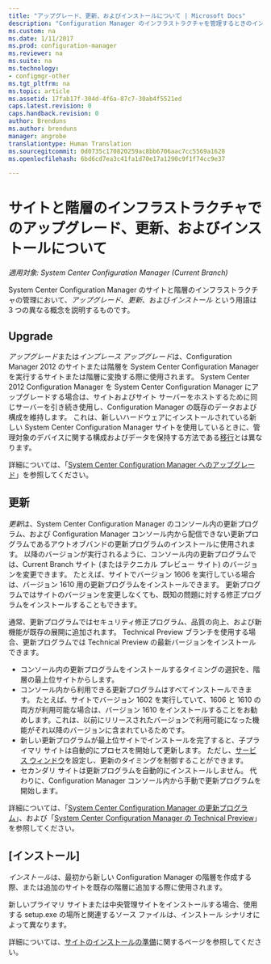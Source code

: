 ```yaml
---
title: "アップグレード、更新、およびインストールについて | Microsoft Docs"
description: "Configuration Manager のインフラストラクチャを管理するときのインストール、更新、およびアップグレードという用語の相違点について説明します。"
ms.custom: na
ms.date: 1/11/2017
ms.prod: configuration-manager
ms.reviewer: na
ms.suite: na
ms.technology:
- configmgr-other
ms.tgt_pltfrm: na
ms.topic: article
ms.assetid: 17fab17f-304d-4f6a-87c7-30ab4f5521ed
caps.latest.revision: 0
caps.handback.revision: 0
author: Brenduns
ms.author: brenduns
manager: angrobe
translationtype: Human Translation
ms.sourcegitcommit: 0d0735c170820259ac8bb6706aac7cc5569a1628
ms.openlocfilehash: 6bd6cd7ea3c41fa1d70e17a1290c9f1f74cc9e37

---
```


# <a name="about-upgrade-update-and-install-for-site-and-hierarchy-infrastructure"></a>サイトと階層のインフラストラクチャでのアップグレード、更新、およびインストールについて

*適用対象: System Center Configuration Manager (Current Branch)*


System Center Configuration Manager のサイトと階層のインフラストラクチャの管理において、*アップグレード*、*更新*、および*インストール* という用語は 3 つの異なる概念を説明するものです。

## <a name="upgrade"></a>Upgrade
*アップグレード*または*インプレース アップグレード*は、Configuration Manager 2012 のサイトまたは階層を System Center Configuration Manager を実行するサイトまたは階層に変換する際に使用されます。
System Center 2012 Configuration Manager を System Center Configuration Manager にアップグレードする場合は、サイトおよびサイト サーバーをホストするために同じサーバーを引き続き使用し、Configuration Manager の既存のデータおよび構成を維持します。  これは、新しいハードウェアにインストールされている新しい System Center Configuration Manager サイトを使用しているときに、管理対象のデバイスに関する構成およびデータを保持する方法である[移行](/sccm/core/migration/migrate-data-between-hierarchies)とは異なります。

詳細については、「[System Center Configuration Manager へのアップグレード](/sccm/core/servers/deploy/install/upgrade-to-configuration-manager)」を参照してください。



## <a name="update"></a>更新
*更新*は、System Center Configuration Manager のコンソール内の更新プログラム、および Configuration Manager コンソール内から配信できない更新プログラムであるアウトオブバンドの更新プログラムのインストールに使用されます。 以降のバージョンが実行されるように、コンソール内の更新プログラムでは、Current Branch サイト (またはテクニカル プレビュー サイト) のバージョンを変更できます。 たとえば、サイトでバージョン 1606 を実行している場合は、バージョン 1610 用の更新プログラムをインストールできます。 更新プログラムではサイトのバージョンを変更しなくても、既知の問題に対する修正プログラムをインストールすることもできます。      

通常、更新プログラムではセキュリティ修正プログラム、品質の向上、および新機能が既存の展開に追加されます。 Technical Preview ブランチを使用する場合、更新プログラムでは Technical Preview の最新バージョンをインストールできます。
-   コンソール内の更新プログラムをインストールするタイミングの選択を、階層の最上位サイトからします。
- コンソール内から利用できる更新プログラムはすべてインストールできます。 たとえば、サイトでバージョン 1602 を実行していて、1606 と 1610 の両方が利用可能な場合は、バージョン 1610 をインストールすることをお勧めします。これは、以前にリリースされたバージョンで利用可能になった機能がそれ以降のバージョンに含まれているためです。
- 新しい更新プログラムが最上位サイトでインストールを完了すると、子プライマリ サイトは自動的にプロセスを開始して更新します。 ただし、[サービス ウィンドウ](/sccm/core/servers/manage/install-in-console-updates#a-namebkmkservicewindowa-service-windows-for-site-servers)を設定し、更新のタイミングを制御することができます。
- セカンダリ サイトは更新プログラムを自動的にインストールしません。 代わりに、Configuration Manager コンソール内から手動で更新プログラムを開始します。

詳細については、「[System Center Configuration Manager の更新プログラム](/sccm/core/servers/manage/updates)」、および「[System Center Configuration Manager の Technical Preview](/sccm/core/get-started/technical-preview)」を参照してください。



## <a name="install"></a>[インストール]
*インストール*は、最初から新しい Configuration Manager の階層を作成する際、または追加のサイトを既存の階層に追加する際に使用されます。  

新しいプライマリ サイトまたは中央管理サイトをインストールする場合、使用する setup.exe の場所と関連するソース ファイルは、インストール シナリオによって異なります。

詳細については、[サイトのインストールの準備](/sccm/core/servers/deploy/install/prepare-to-install-sites)に関するページを参照してください。



<!--HONumber=Jan17_HO2-->


